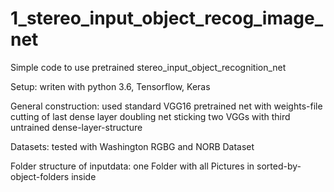 # 1_stereo_input_object_recog_image_net
Simple code to use pretrained stereo_input_object_recognition_net

Setup:
writen with python 3.6, Tensorflow, Keras

General construction:
used standard VGG16 pretrained net with weights-file
cutting of last dense layer
doubling net
sticking two VGGs with third untrained dense-layer-structure

Datasets:
tested with Washington RGBG and NORB Dataset

Folder structure of inputdata:
one Folder with all Pictures in sorted-by-object-folders inside
